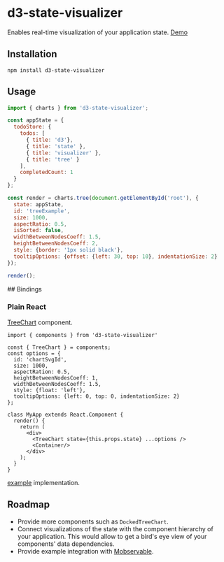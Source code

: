 d3-state-visualizer
===================
Enables real-time visualization of your application state. [Demo](http://romseguy.github.io/d3-state-visualizer)

## Installation

`npm install d3-state-visualizer`

## Usage

```javascript
import { charts } from 'd3-state-visualizer';

const appState = {
  todoStore: {
    todos: [
      { title: 'd3'},
      { title: 'state' },
      { title: 'visualizer' },
      { title: 'tree' }
    ],
    completedCount: 1
  }
};

const render = charts.tree(document.getElementById('root'), {
  state: appState,
  id: 'treeExample',
  size: 1000,
  aspectRatio: 0.5,
  isSorted: false,
  widthBetweenNodesCoeff: 1.5,
  heightBetweenNodesCoeff: 2,
  style: {border: '1px solid black'},
  tooltipOptions: {offset: {left: 30, top: 10}, indentationSize: 2}
});

render();
```

## Bindings

### Plain React

[TreeChart](https://github.com/romseguy/d3-state-visualizer/blob/master/src/components/TreeChart.js) component.

```
import { components } from 'd3-state-visualizer'

const { TreeChart } = components;
const options = {
  id: 'chartSvgId',
  size: 1000,
  aspectRation: 0.5,
  heightBetweenNodesCoeff: 1,
  widthBetweenNodesCoeff: 1.5,
  style: {float: 'left'},
  tooltipOptions: {left: 0, top: 0, indentationSize: 2}
};

class MyApp extends React.Component {
  render() {
    return (
      <div>
        <TreeChart state={this.props.state} ...options />
        <Container/>
      </div>
    );
  }
}
```

[example](https://github.com/romseguy/d3-state-visualizer/tree/master/examples/react-tree) implementation.

## Roadmap

* Provide more components such as `DockedTreeChart`.
* Connect visualizations of the state with the component hierarchy of your application. This would allow to get a bird's eye view of your components' data dependencies.
* Provide example integration with [Mobservable](http://mweststrate.github.io/mobservable/).
